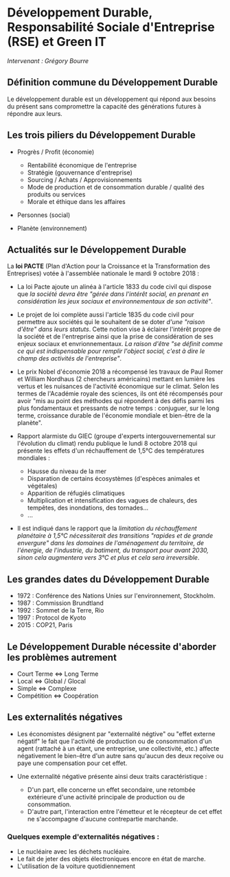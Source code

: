 # Développement Durable, Responsabilité Sociale d'Entreprise (RSE) et Green IT

*Intervenant : Grégory Bourre*

## Définition commune du Développement Durable

Le développement durable est un développement qui répond aux besoins du présent sans compromettre la capacité des générations futures à répondre aux leurs.

## Les trois piliers du Développement Durable

- Progrès / Profit (économie)
  - Rentabilité économique de l'entreprise
  - Stratégie (gouvernance d'entreprise)
  - Sourcing / Achats / Approvisionnements
  - Mode de production et de consommation durable / qualité des produits ou services
  - Morale et éthique dans les affaires

- Personnes (social)
- Planète (environnement)

## Actualités sur le Développement Durable

La **loi PACTE** (Plan d'Action pour la Croissance et la Transformation des Entreprises) votée à l'assemblée nationale le mardi 9 octobre 2018 :

- La loi Pacte ajoute un alinéa à l'article 1833 du code civil qui dispose que *la société devra être "gérée dans l'intérêt social, en prenant en considération les jeux sociaux et environnementaux de son activité"*.

- Le projet de loi complète aussi l'article 1835 du code civil pour permettre aux sociétés qui le souhaitent de se doter *d'une "raison d'être" dans leurs statuts*. Cette notion vise à éclairer l'intérêt propre de la société et de l'entreprise ainsi que la prise de considération de ses enjeux sociaux et envrionnementaux. *La raison d'être "se définit comme ce qui est indispensable pour remplir l'object social, c'est à dire le champ des activités de l'entreprise"*.

- Le prix Nobel d'économie 2018 a récompensé les travaux de Paul Romer et William Nordhaus (2 chercheurs américains) mettant en lumière les vertus et les nuisances de l'activité économique sur le climat.
Selon les termes de l'Académie royale des sciences, ils ont été récompensés pour avoir "mis au point des méthodes qui répondent à des défis parmi les plus fondamentaux et pressants de notre temps : conjuguer, sur le long terme, croissance durable de l'économie mondiale et bien-être de la planète".

- Rapport alarmiste du GIEC (groupe d'experts intergouvernemental sur l'évolution du climat) rendu publique le lundi 8 octobre 2018 qui présente les effets d'un réchauffement de 1,5°C des températures mondiales :
  - Hausse du niveau de la mer
  - Disparation de certains écosystèmes (d'espèces animales et végétales)
  - Apparition de réfugiés climatiques
  - Multiplication et intensification des vagues de chaleurs, des tempêtes, des inondations, des tornades...
  - ...

- Il est indiqué dans le rapport que la *limitation du réchauffement planétaire à 1,5°C nécessiterait des transitions "rapides et de grande envergure" dans les domaines de l'aménagement du territoire, de l'énergie, de l'industrie, du batiment, du transport pour avant 2030, sinon cela augmentera vers 3°C et plus et cela sera irreversible*.

## Les grandes dates du Développement Durable

- 1972 : Conférence des Nations Unies sur l'environnement, Stockholm.
- 1987 : Commission Brundtland
- 1992 : Sommet de la Terre, Rio
- 1997 : Protocol de Kyoto
- 2015 : COP21, Paris

## Le Développement Durable nécessite d'aborder les problèmes autrement

- Court Terme <=> Long Terme
- Local <=> Global / Glocal
- Simple <=> Complexe
- Compétition <=> Coopération

## Les externalités négatives

- Les économistes désignent par "externalité négtive" ou "effet externe négatif" le fait que l'activité de production ou de consommation d'un agent (rattaché à un étant, une entreprise, une collectivité, etc.) affecte négativement le bien-être d'un autre sans qu'aucun des deux reçoive ou paye une compensation pour cet effet.

- Une externalité négative présente ainsi deux traits caractéristique :
  - D'un part, elle concerne un effet secondaire, une retombée extérieure d'une activité principale de production ou de consommation.
  - D'autre part, l'interaction entre l'émetteur et le récepteur de cet effet ne s'accompagne d'aucune contrepartie marchande.

### Quelques exemple d'externalités négatives :

- Le nucléaire avec les déchets nucléaire.
- Le fait de jeter des objets électroniques encore en état de marche.
- L'utilisation de la voiture quotidiennement

